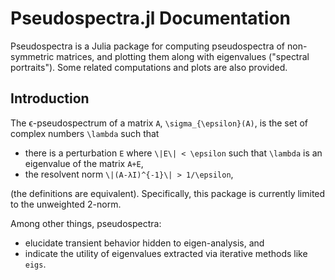 # Pseudospectra.jl Documentation

Pseudospectra is a Julia package for computing pseudospectra of
non-symmetric matrices, and plotting them along with eigenvalues
("spectral portraits"). Some related computations and plots are
also provided.

## Introduction
The ϵ-pseudospectrum of a matrix `A`, ``\sigma_{\epsilon}(A)``, is the set of complex
numbers ``\lambda`` such that
* there is a perturbation ``E`` where ``\|E\| < \epsilon`` such that ``\lambda`` is an eigenvalue of the matrix ``A+E``,
* the resolvent norm ``\|(A-λI)^{-1}\| > 1/\epsilon``,

(the definitions are equivalent).
Specifically, this package is currently limited to the unweighted 2-norm.

Among other things, pseudospectra:
* elucidate transient behavior hidden to eigen-analysis, and
* indicate the utility of eigenvalues extracted via iterative methods like `eigs`.
